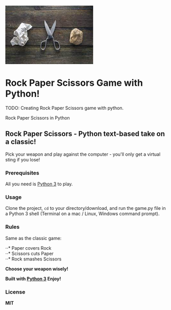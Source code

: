 ![rps game](images/rps.jpg "RPS Game")

# Rock Paper Scissors Game with Python!

TODO: Creating Rock Paper Scissors game with python.

Rock Paper Scissors in Python

## Rock Paper Scissors - Python text-based take on a classic!

Pick your weapon and play against the computer - you'll only get a virtual sting if you lose!

### Prerequisites

All you need is [Python 3](https://www.python.org/ "python link") to play.

### Usage
Clone the project, <code>cd</code> to your directory/download, and run the game.py file in a Python 3 shell (Terminal on a mac / Linux, Windows command prompt).

### Rules

Same as the classic game:

⋅⋅* Paper covers Rock  
⋅⋅* Scissors cuts Paper  
⋅⋅* Rock smashes Scissors

<b>Choose your weapon wisely!

Built with [Python 3](https://www.python.org/doc "python documentation link")
Enjoy!

### License 
MIT


